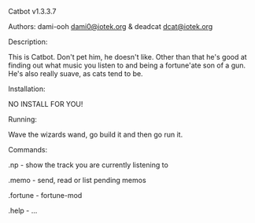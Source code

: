 Catbot v1.3.3.7

Authors: dami-ooh <dami0@iotek.org> & deadcat <dcat@iotek.org>

Description:

This is Catbot. Don't pet him, he doesn't like. Other than that he's good at finding out what music you listen to and being a fortune'ate son of a gun. He's also really suave, as cats tend to be.

Installation:

NO INSTALL FOR YOU!

Running:

Wave the wizards wand, go build it and then go run it.

Commands:

.np		- show the track you are currently listening to

.memo		- send, read or list pending memos

.fortune	- fortune-mod

.help		- ...

